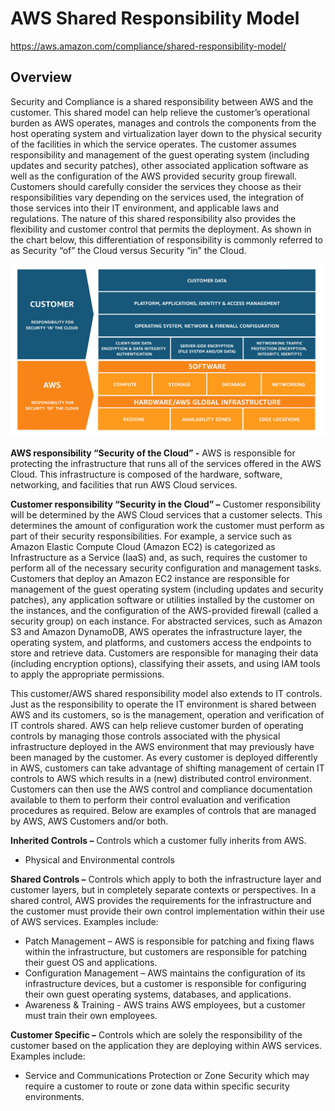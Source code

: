 # AWS Shared Responsibility Model
https://aws.amazon.com/compliance/shared-responsibility-model/

## Overview
Security and Compliance is a shared responsibility between AWS and the customer. This shared model can help relieve the customer’s operational burden as AWS operates, manages and controls the components from the host operating system and virtualization layer down to the physical security of the facilities in which the service operates. The customer assumes responsibility and management of the guest operating system (including updates and security patches), other associated application software as well as the configuration of the AWS provided security group firewall. Customers should carefully consider the services they choose as their responsibilities vary depending on the services used, the integration of those services into their IT environment, and applicable laws and regulations. The nature of this shared responsibility also provides the flexibility and customer control that permits the deployment. As shown in the chart below, this differentiation of responsibility is commonly referred to as Security “of” the Cloud versus Security “in” the Cloud.

![AWS Shared Responsibility Model V2](AWS_Shared_Responsibility_Model.jpg)

**AWS responsibility “Security of the Cloud” -** AWS is responsible for protecting the infrastructure that runs all of the services offered in the AWS Cloud. This infrastructure is composed of the hardware, software, networking, and facilities that run AWS Cloud services.

**Customer responsibility “Security in the Cloud” –** Customer responsibility will be determined by the AWS Cloud services that a customer selects. This determines the amount of configuration work the customer must perform as part of their security responsibilities. For example, a service such as Amazon Elastic Compute Cloud (Amazon EC2) is categorized as Infrastructure as a Service (IaaS) and, as such, requires the customer to perform all of the necessary security configuration and management tasks. Customers that deploy an Amazon EC2 instance are responsible for management of the guest operating system (including updates and security patches), any application software or utilities installed by the customer on the instances, and the configuration of the AWS-provided firewall (called a security group) on each instance. For abstracted services, such as Amazon S3 and Amazon DynamoDB, AWS operates the infrastructure layer, the operating system, and platforms, and customers access the endpoints to store and retrieve data. Customers are responsible for managing their data (including encryption options), classifying their assets, and using IAM tools to apply the appropriate permissions.

This customer/AWS shared responsibility model also extends to IT controls. Just as the responsibility to operate the IT environment is shared between AWS and its customers, so is the management, operation and verification of IT controls shared. AWS can help relieve customer burden of operating controls by managing those controls associated with the physical infrastructure deployed in the AWS environment that may previously have been managed by the customer. As every customer is deployed differently in AWS, customers can take advantage of shifting management of certain IT controls to AWS which results in a (new) distributed control environment. Customers can then use the AWS control and compliance documentation available to them to perform their control evaluation and verification procedures as required. Below are examples of controls that are managed by AWS, AWS Customers and/or both.

**Inherited Controls –** Controls which a customer fully inherits from AWS.

* Physical and Environmental controls

**Shared Controls –** Controls which apply to both the infrastructure layer and customer layers, but in completely separate contexts or perspectives. In a shared control, AWS provides the requirements for the infrastructure and the customer must provide their own control implementation within their use of AWS services. Examples include:

* Patch Management – AWS is responsible for patching and fixing flaws within the infrastructure, but customers are responsible for patching their guest OS and applications.
* Configuration Management – AWS maintains the configuration of its infrastructure devices, but a customer is responsible for configuring their own guest operating systems, databases, and applications.
* Awareness & Training - AWS trains AWS employees, but a customer must train their own employees.

**Customer Specific –** Controls which are solely the responsibility of the customer based on the application they are deploying within AWS services. Examples include:

* Service and Communications Protection or Zone Security which may require a customer to route or zone data within specific security environments.
